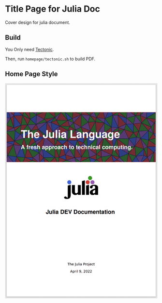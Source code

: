 # Title Page for Julia Doc

Cover design for julia document.

## Build

You Only need [Tectonic](https://tectonic-typesetting.github.io/en-US/).

Then, run `homepage/tectonic.sh` to build PDF.

## Home Page Style
![Home Page Style](img/main-page.png)
